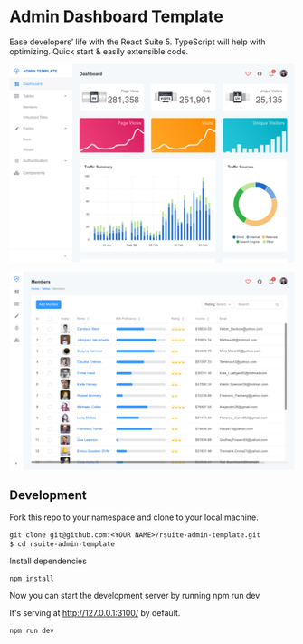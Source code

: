 # Admin Dashboard Template

Ease developers’ life with the React Suite 5. TypeScript will help with optimizing. Quick start & easily extensible code.

![preview](./preview-1.png)

![preview](./preview-2.png)

## Development

Fork this repo to your namespace and clone to your local machine.

```
git clone git@github.com:<YOUR NAME>/rsuite-admin-template.git
$ cd rsuite-admin-template
```

Install dependencies

```
npm install
```

Now you can start the development server by running npm run dev

It's serving at http://127.0.0.1:3100/ by default.

```
npm run dev
```

